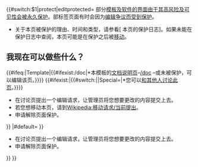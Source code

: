 {{\#switch:$1|protect|editprotected=
部分[模板及软件的界面由于其](https://zh.wikipedia.org/wiki/Wikipedia:模板消息 "wikilink")[高风险及可见性会被](https://zh.wikipedia.org/wiki/WP:HRT "wikilink")[永久保护](https://zh.wikipedia.org/wiki/WP:PROT "wikilink")。部标签页面有时会因为[编辑争议而受到保护](https://zh.wikipedia.org/wiki/Wikipedia:EW "wikilink")。

  - 关于本页被保护的理由、时间和类型，请参看\[
    本页的保护日志\]。如果未能在保护日志中查阅，本页可能是在保护之后被[移动](https://zh.wikipedia.org/wiki/Help:页面重命名 "wikilink")。

## 我现在可以做些什么？

{{\#ifeq:|Template|{{\#ifexist:/doc|\*本模板的[文档说明页](https://zh.wikipedia.org/wiki/Wikipedia:模板文档页模式 "wikilink")–[/doc](https://zh.wikipedia.org/wiki/{{FULLPAGENAME}}/doc "wikilink")
–或未被保护，可以编辑该页。}}}}
{{\#ifexist:|{{\#switch:||Special=|\*您可以[和其他人讨论此页](https://zh.wikipedia.org/wiki/{{TALKPAGENAME}} "wikilink")。}}}}

  - 在讨论页提出一个编辑请求，让管理员将您想要更改的内容提交上去。
  - 若您想移动本页，请到[Wikipedia:移动请求/当前提出](https://zh.wikipedia.org/wiki/Wikipedia:移动请求/当前 "wikilink")。
  - 申请解除页面保护。

<center>

</center>

}} |\#default= }}

  - 在讨论页提出一个编辑请求，让管理员将您想要更改的内容提交上去。
  - 申请解除页面保护。

<center>

</center>

}} }}